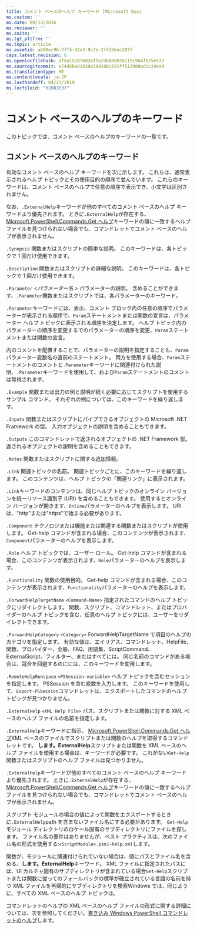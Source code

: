 ```yaml
---
title: コメント ベースのヘルプ キーワード |Microsoft Docs
ms.custom: ''
ms.date: 09/13/2016
ms.reviewer: ''
ms.suite: ''
ms.tgt_pltfrm: ''
ms.topic: article
ms.assetid: ab90ec96-77f5-42e3-9c7e-2f4156ec207f
caps.latest.revision: 6
ms.openlocfilehash: af8a151070d26ffe236800076115c964f625e572
ms.sourcegitcommit: e7445ba8203da304286c591ff513900ad1c244a4
ms.translationtype: MT
ms.contentlocale: ja-JP
ms.lasthandoff: 04/23/2019
ms.locfileid: "62083537"
---
```

# <a name="comment-based-help-keywords"></a>コメント ベースのヘルプのキーワード

このトピックでは、コメント ベースのヘルプのキーワードの一覧です。

## <a name="keywords-in-comment-based-help"></a>コメント ベースのヘルプのキーワード

有効なコメント ベースのヘルプ キーワードを次に示します。 これらは、通常表示されるヘルプ トピックとその使用目的の順序で並んでいます。 これらのキーワードは、コメント ベースのヘルプで任意の順序で表示でき、小文字は区別されません。

なお、`.ExternalHelp`キーワードが他のすべてのコメント ベースのヘルプ キーワードより優先されます。 ときに`.ExternalHelp`が存在する、 [Microsoft.PowerShell.Commands.Get ヘルプ](/dotnet/api/Microsoft.PowerShell.Commands.Get-Help)キーワードの値に一致するヘルプ ファイルを見つけられない場合でも、コマンドレットでコメント ベースのヘルプが表示されません。

`.Synopsis` 関数またはスクリプトの簡単な説明。 このキーワードは、各トピックで 1 回だけ使用できます。

`.Description` 関数またはスクリプトの詳細な説明。 このキーワードは、各トピックで 1 回だけ使用できます。

`.Parameter` *\<パラメーター名 >* パラメーターの説明。 含めることができます、`.Parameter`関数またはスクリプトでは、各パラメーターのキーワード。

`.Parameter`キーワードには、表示、コメント ブロック内の任意の順序でパラメーターが表示される順序で、`Param`ステートメントまたは関数の宣言は、パラメーター ヘルプ トピックに表示される順序を決定します。 ヘルプ トピック内のパラメーターの順序を変更するでのパラメーターの順序を変更、`Param`ステートメントまたは関数の宣言。

内のコメントを配置することで、パラメーターの説明を指定することも、`Param`パラメーター変数名の直前のステートメント。 両方を使用する場合、`Param`ステートメントのコメントと`.Parameter`キーワードに関連付けられた説明、`.Parameter`キーワードを使用して、および`Param`ステートメントのコメントは無視されます。

`.Example` 関数または出力の例と説明が続く必要に応じてスクリプトを使用するサンプル コマンド。 それぞれの例については、このキーワードを繰り返します。

`.Inputs` 関数またはスクリプトにパイプできるオブジェクトの Microsoft .NET Framework の型。 入力オブジェクトの説明を含めることもできます。

`.Outputs` このコマンドレットで返されるオブジェクトの .NET Framework 型。 返されるオブジェクトの説明を含めることもできます。

`.Notes` 関数またはスクリプトに関する追加情報。

`.Link` 関連トピックの名前。 関連トピックごとに、このキーワードを繰り返します。 このコンテンツは、ヘルプ トピックの「関連リンク」に表示されます。

`.Link`キーワードのコンテンツは、同じヘルプ トピックのオンライン バージョンを統一リソース識別子 (URI) を含めることもできます。 使用するとオンライン バージョンが開きます、`Online`パラメーターのヘルプを表示します。 URI は、"http"または"https"で始まる必要があります。

`.Component` テクノロジまたは機能または関連する関数またはスクリプトが使用します。 Get-help コマンドが含まれる場合、このコンテンツが表示されます、`Component`パラメーターのヘルプを表示します。

`.Role` ヘルプ トピックでは、ユーザー ロール。 Get-help コマンドが含まれる場合、このコンテンツが表示されます、`Role`パラメーターのヘルプを表示します。

`.Functionality` 関数の使用目的。 Get-help コマンドが含まれる場合、このコンテンツが表示されます、`Functionality`パラメーターのヘルプを表示します。

`.ForwardHelpTargetName` `<Command-Name>` 指定されたコマンドのヘルプ トピックにリダイレクトします。 関数、スクリプト、コマンドレット、またはプロバイダーのヘルプ トピックを含む、任意のヘルプ トピックには、ユーザーをリダイレクトできます。

`.ForwardHelpCategory` `<Category>` ForwardHelpTargetName で項目のヘルプのカテゴリを指定します。 有効な値は、エイリアス、コマンドレット、HelpFile、関数、プロバイダー、全般、FAQ、用語集、ScriptCommand、ExternalScript、フィルター、またはすべてには。 同じ名前のコマンドがある場合は、競合を回避するのにには、このキーワードを使用します。

`.RemoteHelpRunspace` `<PSSession-variable>` ヘルプ トピックを含むセッションを指定します。 PSSession を含む変数を入力します。 このキーワードを使用して、`Export-PSSession`コマンドレットは、エクスポートしたコマンドのヘルプ トピックが見つかりません。

`.ExternalHelp` `<XML Help File>` パス、スクリプトまたは関数に対する XML ベースのヘルプ ファイルの名前を指定します。

`.ExternalHelp`キーワードに指示、 [Microsoft.PowerShell.Commands.Get ヘルプ](/dotnet/api/Microsoft.PowerShell.Commands.Get-Help)XML ベースのファイルでスクリプトまたは関数のヘルプを取得するコマンドレットです。 **します。ExternalHelp**スクリプトまたは関数を XML ベースのヘルプ ファイルを使用する場合は、キーワードが必要です。 これがない`Get-Help`関数またはスクリプトのヘルプ ファイルは見つかりません。

`.ExternalHelp`キーワードが他のすべてのコメント ベースのヘルプ キーワードより優先されます。 ときに`.ExternalHelp`が存在する、 [Microsoft.PowerShell.Commands.Get ヘルプ](/dotnet/api/Microsoft.PowerShell.Commands.Get-Help)キーワードの値に一致するヘルプ ファイルを見つけられない場合でも、コマンドレットでコメント ベースのヘルプが表示されません。

スクリプト モジュールの場合の値によって関数をエクスポートするときに`.ExternalHelp`path を含まないファイル名にする必要があります。 `Get-Help` モジュール ディレクトリのロケール固有のサブディレクトリにファイルを探します。 ファイル名の要件はありませんが、ベスト プラクティスは、次のファイル名の形式を使用する:`<ScriptModule>.psm1-help.xml`します。

関数が、モジュールに関連付けられていない場合は、値にパスとファイル名を含める、**します。ExternalHelp**キーワード。 XML ファイルに指定されたパスには、UI カルチャ固有のサブディレクトリが含まれている場合`Get-Help`スクリプトまたは関数に従ってのフォールバックの標準が確立されている言語の名前を持つ XML ファイルを再帰的にサブディレクトリを検索Windows では、同じように、すべての XML ベースのヘルプ トピックは。

コマンドレットのヘルプの XML ベースのヘルプ ファイルの形式に関する詳細については、次を参照してください。[書き込み Windows PowerShell コマンドレットのヘルプ](./writing-help-for-windows-powershell-cmdlets.md)します。